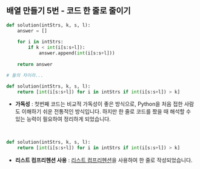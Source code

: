 ## 배열 만들기 5번 - 코드 한 줄로 줄이기

```python
def solution(intStrs, k, s, l):
    answer = []
    
    for i in intStrs:
        if k < int(i[s:s+l]):
            answer.append(int(i[s:s+l]))
            
    return answer

# 둘의 차이라...

def solution(intStrs, k, s, l):
    return [int(i[s:s+l]) for i in intStrs if int(i[s:s+l]) > k]

```

- **가독성** : 첫번째 코드는 비교적 가독성이 좋은 방식으로, Python을 처음 접한 사람도 이해하기 쉬운 전통적인 방식입니다. 하지만 한 줄로 코드를 짰을 때 해석할 수 있는 능력이 필요하여 정리하게 되었습니다.

<br>

```python
def solution(intStrs, k, s, l):
    return [int(i[s:s+l]) for i in intStrs if int(i[s:s+l]) > k]
```
- **리스트 컴프리헨션 사용** : [리스트 컴프리헨션](../파이썬_공부.md#리스트-컴프리헨션-list-comprehension)을 사용하여 한 줄로 작성되었습니다.
